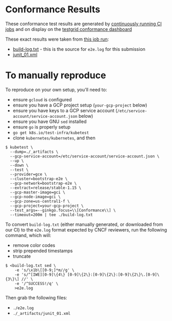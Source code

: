 # Conformance Results

These conformance test results are generated by
[continuously running CI jobs][conformance-jobs] and on display
on the [testgrid conformance dashboard][conformance-dashboard]

These exact results were taken from [this job run][ci-job]:
- [build-log.txt] - this is the source for `e2e.log` for this submission
- [junit_01.xml]

# To manually reproduce

To reproduce on your own setup, you'll need to:

- ensure `gcloud` is configured
- ensure you have a GCP project setup (`your-gcp-project` below)
- ensure you have keys to a GCP service account (`/etc/service-account/service-account.json` below)
- ensure you have GNU `sed` installed
- ensure `go` is properly setup
- `go get k8s.io/test-infra/kubetest`
- clone `kubernetes/kubernetes`, and then

```console
$ kubetest \
  --dump=./_artifacts \
  --gcp-service-account=/etc/service-account/service-account.json \
  --up \
  --down \
  --test \
  --provider=gce \
  --cluster=bootstrap-e2e \
  --gcp-network=bootstrap-e2e \
  --extract=release/stable-1.15 \
  --gcp-master-image=gci \
  --gcp-node-image=gci \
  --gcp-zone=us-central1-f \
  --gcp-project=your-gcp-project \
  --test_args=--ginkgo.focus=\\[Conformance\\] \
  --timeout=200m | tee ./build-log.txt
```

To convert `build-log.txt` (either manually generated, or downloaded 
from our CI) to the `e2e.log` format expected by CNCF reviewers, run
the following command, which will:
- remove color codes
- strip prepended timestamps
- truncate

```console
$ <build-log.txt sed \
    -e 's/\x1b\[[0-9;]*m//g' \
    -e 's/^[IWE][0-9]\{4\} [0-9]\{2\}:[0-9]\{2\}:[0-9]\{2\}\.[0-9]\{3\}\] //' \
    -e '/^SUCCESS!/q' \
    >e2e.log
```

Then grab the following files:

- `./e2e.log`
- `./_artifacts/junit_01.xml`

[conformance-dashboard]: https://testgrid.k8s.io/conformance-all#Conformance%20-%20GCE%20-%201.15
[conformance-jobs]: https://github.com/kubernetes/test-infra/tree/master/config/jobs/kubernetes/sig-gcp/gce-conformance.yaml
[ci-job]: https://prow.k8s.io/view/gcs/kubernetes-jenkins/logs/ci-kubernetes-gce-conformance-latest-1-15/1233415853953781761
[build-log.txt]: https://storage.googleapis.com/kubernetes-jenkins/logs/ci-kubernetes-gce-conformance-latest-1-15/1233415853953781761/build-log.txt
[junit_01.xml]: https://storage.googleapis.com/kubernetes-jenkins/logs/ci-kubernetes-gce-conformance-latest-1-15/1233415853953781761/artifacts/junit_01.xml
